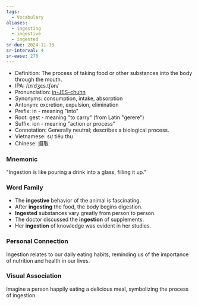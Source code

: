 ```yaml
---
tags:
  - Vocabulary
aliases:
  - ingesting
  - ingestive
  - ingested
sr-due: 2024-11-13
sr-interval: 4
sr-ease: 270
---
```

- Definition: The process of taking food or other substances into the body through the mouth.
- IPA: /ɪnˈdʒɛs.tʃən/
- Pronunciation: [in-JES-chuhn](https://www.google.com/search?q=how+to+pronounce=ingestion)
- Synonyms: consumption, intake, absorption
- Antonym: excretion, expulsion, elimination
- Prefix: in - meaning "into"
- Root: gest - meaning "to carry" (from Latin "gerere")
- Suffix: ion - meaning "action or process"
- Connotation: Generally neutral; describes a biological process.
- Vietnamese: sự tiêu thụ
- Chinese: 摄取

### Mnemonic

"Ingestion is like pouring a drink into a glass, filling it up."

### Word Family

- The **ingestive** behavior of the animal is fascinating.
- After **ingesting** the food, the body begins digestion.
- **Ingested** substances vary greatly from person to person.
- The doctor discussed the **ingestion** of supplements.
- Her **ingestion** of knowledge was evident in her studies.

### Personal Connection
Ingestion relates to our daily eating habits, reminding us of the importance of nutrition and health in our lives.

### Visual Association

Imagine a person happily eating a delicious meal, symbolizing the process of ingestion.